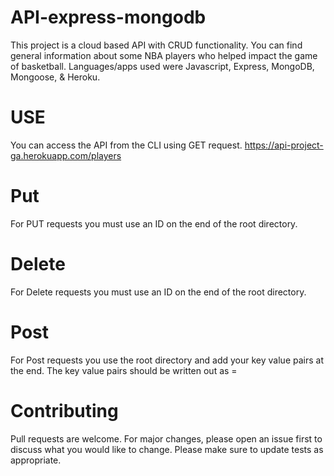 # API-express-mongodb
This project is a cloud based API with CRUD functionality. You can find general information about some NBA players who helped impact the game of basketball. Languages/apps used were Javascript, Express, MongoDB, Mongoose, & Heroku.

# USE

You can access the API from the CLI using GET request.
https://api-project-ga.herokuapp.com/players

# Put
For PUT requests you must use an ID on the end of the root directory.

# Delete 
For Delete requests you must use an ID on the end of the root directory.

# Post
For Post requests you use the root directory and add your key value pairs at the end. The key value pairs should be written out as <key>=<value>


# Contributing
Pull requests are welcome. For major changes, please open an issue first to discuss what you would like to change.
Please make sure to update tests as appropriate.
